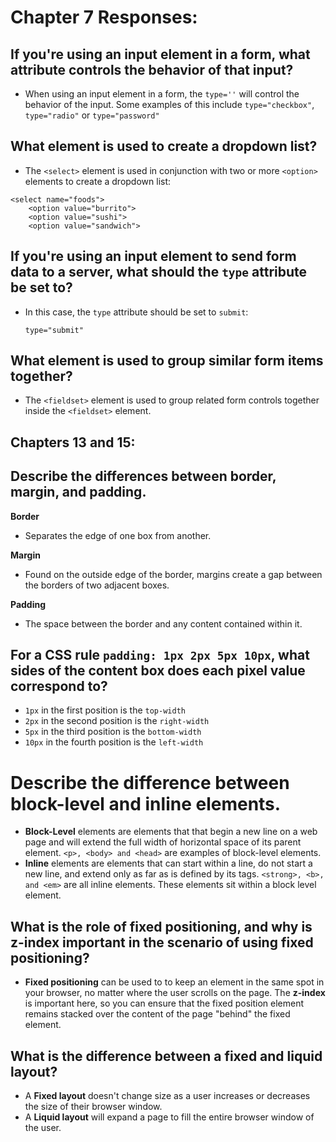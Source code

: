 # Chapter 7 Responses:

## If you're using an input element in a form, what attribute controls the behavior of that input?
* When using an input element in a form, the `type=''` will control the behavior of the input. Some examples of this include `type="checkbox"`, `type="radio"` or `type="password"`

## What element is used to create a dropdown list?

* The `<select>` element is used in conjunction with two or more `<option>` elements to create a dropdown list:

```
<select name="foods">
    <option value="burrito">
    <option value="sushi">
    <option value="sandwich">
```

## If you're using an input element to send form data to a server, what should the `type` attribute be set to?

* In this case, the `type` attribute should be set to `submit`:

  `type="submit"`

## What element is used to group similar form items together?

* The `<fieldset>` element is used to group related form controls together inside the `<fieldset>` element.




## Chapters 13 and 15:
## Describe the differences between border, margin, and padding.
__Border__
* Separates the edge of one box from another.

__Margin__
* Found on the outside edge of the border, margins create a gap between the borders of two adjacent boxes.

__Padding__
* The space between the border and any content contained within it.
## For a CSS rule `padding: 1px 2px 5px 10px`, what sides of the content box does each pixel value correspond to?
* `1px` in the first position is the `top-width`
* `2px` in the second position is the `right-width`
* `5px` in the third position is the `bottom-width`
* `10px` in the fourth position is the `left-width`
# Describe the difference between block-level and inline elements.
* __Block-Level__ elements are elements that that begin a new line on a web page and will extend the full width of horizontal space of its parent element. `<p>, <body> and <head>` are examples of block-level elements.
* __Inline__ elements are elements that can start within a line, do not start a new line, and extend only as far as is defined by its tags. `<strong>, <b>, and <em>` are all inline elements. These elements sit within a block level element.
## What is the role of fixed positioning, and why is z-index important in the scenario of using fixed positioning?
* __Fixed positioning__ can be used to to keep an element in the same spot in your browser, no matter where the user scrolls on the page. The __z-index__ is important here, so you can ensure that the fixed position element remains stacked over the content of the page "behind" the fixed element.
## What is the difference between a fixed and liquid layout?
* A __Fixed layout__ doesn't change size as a user increases or decreases the size of their browser window.
* A __Liquid layout__ will expand a page to fill the entire browser window of the user.
